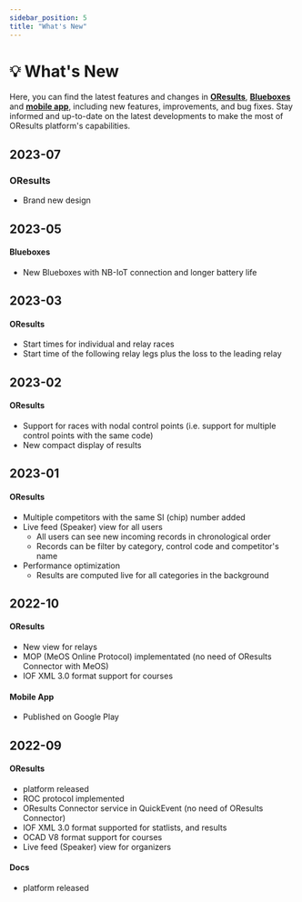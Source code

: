 ```yaml
---
sidebar_position: 5
title: "What's New"
---
```


# 💡 What's New

Here, you can find the latest features and changes in **[OResults](https://oresults.eu/)**, **[Blueboxes](./blueboxes/bluebox-units.md)** and **[mobile app](./tutorials/bluebox-mobile.md)**, including new features, improvements, and bug fixes. Stay informed and up-to-date on the latest developments to make the most of OResults platform's capabilities.

## 2023-07

### OResults

- Brand new design

## 2023-05

#### Blueboxes

- New Blueboxes with NB-IoT connection and longer battery life

## 2023-03

#### OResults

- Start times for individual and relay races
- Start time of the following relay legs plus the loss to the leading relay

## 2023-02

#### OResults

- Support for races with nodal control points (i.e. support for multiple control points with the same code)
- New compact display of results

## 2023-01

#### OResults

- Multiple competitors with the same SI (chip) number added
- Live feed (Speaker) view for all users
    - All users can see new incoming records in chronological order
    - Records can be filter by category, control code and competitor's name
- Performance optimization
   - Results are computed live for all categories in the background

## 2022-10

#### OResults

- New view for relays
- MOP (MeOS Online Protocol) implementated (no need of OResults Connector with MeOS)
- IOF XML 3.0 format support for courses

#### Mobile App

- Published on Google Play

## 2022-09

#### OResults

- platform released
- ROC protocol implemented
- OResults Connector service in QuickEvent (no need of OResults Connector)
- IOF XML 3.0 format supported for statlists, and results
- OCAD V8 format support for courses
- Live feed (Speaker) view for organizers

#### Docs
- platform released
